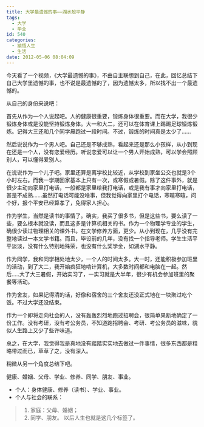 ```yaml
---
title: 大学最遗憾的事——湖水般平静
tags:
  - 大学
  - 毕业
id: 540
categories:
  - 猿悟人生
  - 生活
date: 2012-05-06 08:04:09
---
```


今天看了一个视频，《大学最遗憾的事》，不由自主联想到自己，在此，回忆总结下自己大学里遗憾的事，也不说是最遗憾的了，因为遗憾太多，所以找不出一个最遗憾的。

从自己的身份来说吧：

首先从作为一个人说起吧。人的健康很重要，锻炼身体很重要。而在大学，我很少锻炼身体或是没能坚持锻炼身体。大一和大二，还可以在体育课上踢踢足球锻炼锻炼。记得大三还和几个同学晨跑过一段时间。不过，锻炼的时间真是太少了......

然后说说作为一个男人吧。自己还是不够成熟，看起来还是那么小孩样，从小到现在还是一个人，没有恋爱经历。听说恋爱可以让一个男人开始成熟，可以学会照顾别人，可以懂得爱别人。

在说说作为一个儿子吧。家里还算是离学校比较近，从学校到家坐公交也就是3个小时左右。而我一学期回家基本上只有一次，或寒假或暑假。除了这件事外，就是很少主动向家里打电话，一般都是家里给我打电话，或是我有事才向家里打电话，甚是不成熟......虽然打电话可能没啥事，但我觉得向家里打个电话，寒暄寒暄，问个好，报个平安已经算孝了，免得家人担心。

作为学生，当然是读书的事情了。确实，我买了很多书，但是这些书，要么读了一些，要么根本就没读，而且这多是计算机相关的书。作为一个物理学专业的学生，确很少读过物理相关的课外书。在文学修养方面，更少。从小到现在，几乎没有完整地读过一本文学书籍。而且，毕设前的几年，没有找一个指导老师。学生生活平平淡淡，没有什么特别地殊荣，也没有什么奖学金，如湖水平静。

作为同学，我和同学相处地太少，一个人的时间太多。大一时，还能积极参加班里的活动，到了大二，我开始疯狂地啃计算机，大多数时间都和电脑在一起。然后.....大了大三暑假，开始实习了，一实习就是大半年，很少有机会参加班里的聚餐等活动。

作为舍友，如果记得清的话，好像和宿舍的三个舍友还没正式地在一块聚过吃个饭。不过大学还没结束。

作为一个即将走向社会的人，没有轰轰烈烈地跑过招聘会，很简单果断地确定了一份工作。没有考研，没有考公务员，不知道跑招聘会、考研、考公务员的滋味，貌似人生路上又少了些许味道。

总之，在大学，我觉得我是真地没有踏踏实实地去做过一件事情，很多东西都是粗略带过而已，草草了之，没有深入。

稍微从另一个角度总结下吧。

健康、婚姻、父母、学业、修养、同学、朋友、事业。

*   个人：身体健康、修养（读书）、学业、事业。
*   个人与社会的联系：
> 1.  家庭：父母、婚姻；
> 2.  同学、朋友。
> 以后人生也就是这几个标签了。